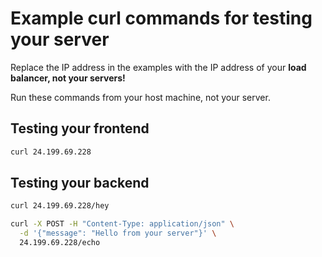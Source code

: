 # Example curl commands for testing your server

Replace the IP address in the examples with the IP address of your **load balancer, not your servers!**

Run these commands from your host machine, not your server.

## Testing your frontend

```bash
curl 24.199.69.228
```

## Testing your backend

```bash
curl 24.199.69.228/hey
```

```bash
curl -X POST -H "Content-Type: application/json" \
  -d '{"message": "Hello from your server"}' \
  24.199.69.228/echo

```
